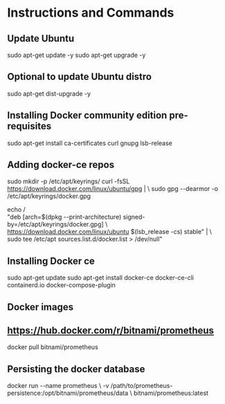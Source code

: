 # Instructions and Commands

## Update Ubuntu
sudo apt-get update -y
sudo apt-get upgrade -y

## Optional to update Ubuntu distro
sudo apt-get dist-upgrade -y  

## Installing Docker community edition pre-requisites
sudo apt-get install ca-certificates curl gnupg lsb-release

## Adding docker-ce repos 
sudo mkdir -p /etc/apt/keyrings/ 
curl -fsSL https://download.docker.com/linux/ubuntu/gpg | \\
sudo gpg --dearmor -o /etc/apt/keyrings/docker.gpg

echo /\
 "deb [arch=$(dpkg --print-architecture) signed-by=/etc/apt/keyrings/docker.gpg] \\
 https://download.docker.com/linux/ubuntu $(lsb_release -cs) stable" | \\
 sudo tee /etc/apt sources.list.d/docker.list > /dev/null"

## Installing Docker ce
sudo apt-get update
sudo apt-get install docker-ce docker-ce-cli containerd.io docker-compose-plugin

## Docker images 
## https://hub.docker.com/r/bitnami/prometheus
docker pull bitnami/prometheus

## Persisting the docker database
docker run --name prometheus \\
  -v /path/to/prometheus-persistence:/opt/bitnami/prometheus/data \\
  bitnami/prometheus:latest

